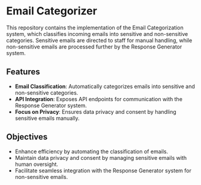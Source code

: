 # Email Categorizer

This repository contains the implementation of the Email Categorization system, which classifies incoming emails into sensitive and non-sensitive categories. Sensitive emails are directed to staff for manual handling, while non-sensitive emails are processed further by the Response Generator system.

## Features

- **Email Classification**: Automatically categorizes emails into sensitive and non-sensitive categories.
- **API Integration**: Exposes API endpoints for communication with the Response Generator system.
- **Focus on Privacy**: Ensures data privacy and consent by handling sensitive emails manually.

## Objectives

- Enhance efficiency by automating the classification of emails.
- Maintain data privacy and consent by managing sensitive emails with human oversight.
- Facilitate seamless integration with the Response Generator system for non-sensitive emails.
